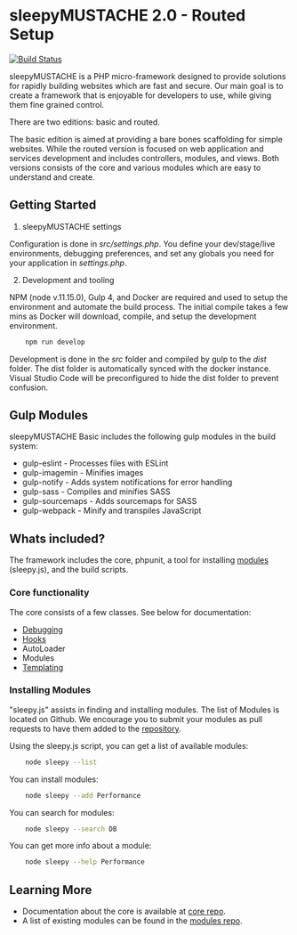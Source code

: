 # sleepyMUSTACHE 2.0 - Routed Setup

[![Build Status](https://travis-ci.org/sleepymustache/routed.svg?branch=2.x)](https://travis-ci.org/sleepymustache/routed)

sleepyMUSTACHE is a PHP micro-framework designed to provide solutions for rapidly building websites which are fast and
secure. Our main goal is to create a framework that is enjoyable for developers to use, while giving them fine grained
control. 

There are two editions: basic and routed. 

The basic edition is aimed at providing a bare bones scaffolding for simple websites. While the routed version is 
focused on web application and services development and includes controllers, modules, and views. Both versions consists
of the core and various modules which are easy to understand and create.

## Getting Started

1. sleepyMUSTACHE settings

Configuration is done in *src/settings.php*. You define your dev/stage/live environments, debugging preferences, and set 
any globals you need for your application in *settings.php*.

2. Development and tooling

NPM (node v.11.15.0), Gulp 4, and Docker are required and used to setup the environment and automate the build process. 
The initial compile takes a few mins as Docker will download, compile, and setup the development environment.

``` bash
    npm run develop
```

Development is done in the *src* folder and compiled by gulp to the *dist* folder. The dist folder is automatically 
synced with the docker instance. Visual Studio Code will be preconfigured to hide the dist folder to prevent confusion.

## Gulp Modules

sleepyMUSTACHE Basic includes the following gulp modules in the build system:

* gulp-eslint     - Processes files with ESLint
* gulp-imagemin   - Minifies images
* gulp-notify     - Adds system notifications for error handling
* gulp-sass       - Compiles and minifies SASS
* gulp-sourcemaps - Adds sourcemaps for SASS
* gulp-webpack    - Minify and transpiles JavaScript

## Whats included?

The  framework includes the core, phpunit, a tool for installing 
[modules](https://github.com/sleepymustache/modules) (sleepy.js), and the build scripts.

### Core functionality

The core consists of a few classes. See below for documentation:

* [Debugging](http://sleepymustache.com/documentation/class-Sleepy.Debug.html)
* [Hooks](http://www.sleepymustache.com/documentation/class-Sleepy.Hook.html)
* AutoLoader
* Modules
* [Templating](http://www.sleepymustache.com/documentation/class-Sleepy.Template.html)

### Installing Modules

"sleepy.js" assists in finding and installing modules. The list of Modules is located on Github. We encourage you to 
submit your modules as pull requests to have them added to the [repository](https://github.com/sleepymustache/modules).

Using the sleepy.js script, you can get a list of available modules:

``` bash
    node sleepy --list
```

You can install modules:

``` bash
    node sleepy --add Performance
```

You can search for modules:

``` bash
    node sleepy --search DB
```

You can get more info about a module:

``` bash
    node sleepy --help Performance
```

Learning More
-------------------------------------------------------------------------------
*  Documentation about the core is available at [core
   repo](https://github.com/sleepymustache/core).
*  A list of existing modules can be found in the [modules
   repo](https://github.com/sleepymustache/modules).

